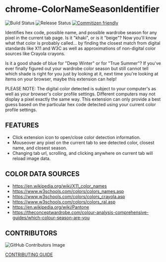 # chrome-ColorNameSeasonIdentifier

![Build Status](https://github.com/LittleCornerDev/chrome-ColorNameSeasonIdentifier/actions/workflows/ci.yml/badge.svg)
![Release Status](https://github.com/LittleCornerDev/chrome-ColorNameSeasonIdentifier/actions/workflows/cd.yml/badge.svg)
[![Commitizen friendly](https://img.shields.io/badge/commitizen-friendly-brightgreen.svg)](http://commitizen.github.io/cz-cli/)

Identifies hex code, possible name, and possible wardrobe season for any pixel in the current tab page.
Is it "khaki", or is it "beige"? Now you'll know what that color is probably called... by finding the closest match from digital standards like X11 and W3C as well as approximations of non-digital color sources like Crayola crayons.

Is it a good shade of blue for "Deep Winter" or for "True Summer"? If you've ever finally figured out your wardrobe color season but still cannot tell which shade is right for you just by looking at it, next time you're looking at items on your browser, maybe this extension can help!

PLEASE NOTE: The digital color detected is subject to your computer's as well as your browser's color profile settings. Different computers may not display a pixel exactly the same way. This extension can only provide a best guess based on the particular hex code detected using your current color profile settings.

## FEATURES

- Click extension icon to open/close color detection information.
- Mouseover any pixel on the current tab to see detected color, closest name, and closest season.
- Changing tab url, scrolling, and clicking anywhere on current tab will reload image data.

## COLOR DATA SOURCES

- https://en.wikipedia.org/wiki/X11_color_names
- https://www.w3schools.com/colors/colors_names.asp
- https://www.w3schools.com/colors/colors_crayola.asp
- https://www.w3schools.com/colors/colors_ral.asp
- https://en.wikipedia.org/wiki/Pantone
- https://theconceptwardrobe.com/colour-analysis-comprehensive-guides/which-colour-season-are-you

## CONTRIBUTORS

![GitHub Contributors Image](https://contrib.rocks/image?repo=LittleCornerDev/chrome-ColorNameSeasonIdentifier)

[CONTRIBUTING GUIDE](./github/CONTRIBUTING.md)
